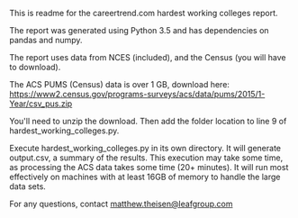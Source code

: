 This is readme for the careertrend.com hardest working colleges report.

The report was generated using Python 3.5 and has dependencies on pandas and numpy.

The report uses data from NCES (included), and the Census (you will have to download).

The ACS PUMS (Census) data is over 1 GB, download here: https://www2.census.gov/programs-surveys/acs/data/pums/2015/1-Year/csv_pus.zip

You'll need to unzip the download. Then add the folder location to line 9 of hardest_working_colleges.py.

Execute hardest_working_colleges.py in its own directory. It will generate output.csv, a summary of the results. This execution may take some time, as processing the ACS data takes some time (20+ minutes). It will run most effectively on machines with at least 16GB of memory to handle the large data sets.

For any questions, contact matthew.theisen@leafgroup.com